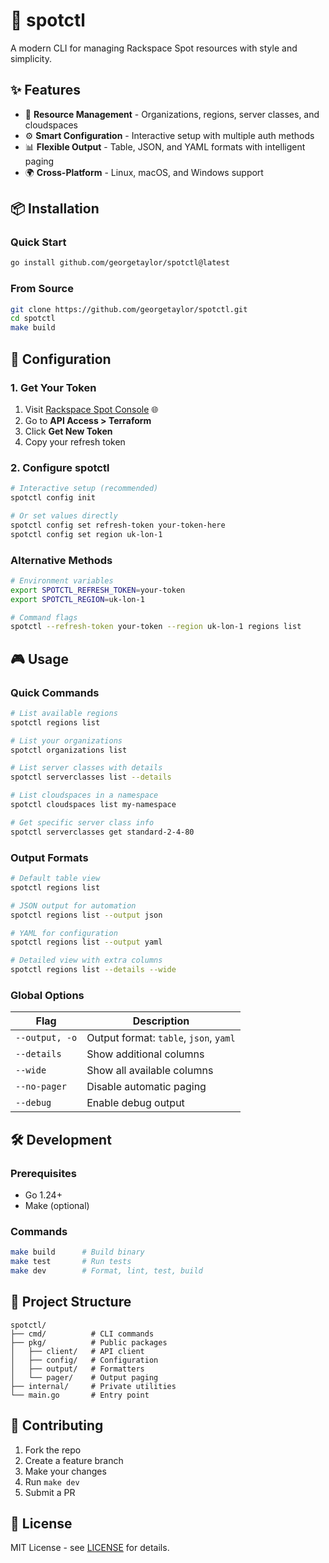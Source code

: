 # 🚀 spotctl

A modern CLI for managing Rackspace Spot resources with style and simplicity.

## ✨ Features

- 🎯 **Resource Management** - Organizations, regions, server classes, and cloudspaces
- ⚙️ **Smart Configuration** - Interactive setup with multiple auth methods
- 📊 **Flexible Output** - Table, JSON, and YAML formats with intelligent paging
- 🌍 **Cross-Platform** - Linux, macOS, and Windows support

## 📦 Installation

### Quick Start

```bash
go install github.com/georgetaylor/spotctl@latest
```

### From Source

```bash
git clone https://github.com/georgetaylor/spotctl.git
cd spotctl
make build
```

## 🔧 Configuration

### 1. Get Your Token

1. Visit [Rackspace Spot Console](https://spot.rackspace.com) 🌐
2. Go to **API Access > Terraform**
3. Click **Get New Token**
4. Copy your refresh token

### 2. Configure spotctl

```bash
# Interactive setup (recommended)
spotctl config init

# Or set values directly
spotctl config set refresh-token your-token-here
spotctl config set region uk-lon-1
```

### Alternative Methods

```bash
# Environment variables
export SPOTCTL_REFRESH_TOKEN=your-token
export SPOTCTL_REGION=uk-lon-1

# Command flags
spotctl --refresh-token your-token --region uk-lon-1 regions list
```

## 🎮 Usage

### Quick Commands

```bash
# List available regions
spotctl regions list

# List your organizations
spotctl organizations list

# List server classes with details
spotctl serverclasses list --details

# List cloudspaces in a namespace
spotctl cloudspaces list my-namespace

# Get specific server class info
spotctl serverclasses get standard-2-4-80
```

### Output Formats

```bash
# Default table view
spotctl regions list

# JSON output for automation
spotctl regions list --output json

# YAML for configuration
spotctl regions list --output yaml

# Detailed view with extra columns
spotctl regions list --details --wide
```

### Global Options

| Flag           | Description                            |
| -------------- | -------------------------------------- |
| `--output, -o` | Output format: `table`, `json`, `yaml` |
| `--details`    | Show additional columns                |
| `--wide`       | Show all available columns             |
| `--no-pager`   | Disable automatic paging               |
| `--debug`      | Enable debug output                    |

## 🛠️ Development

### Prerequisites

- Go 1.24+
- Make (optional)

### Commands

```bash
make build      # Build binary
make test       # Run tests
make dev        # Format, lint, test, build
```

## 📁 Project Structure

```
spotctl/
├── cmd/          # CLI commands
├── pkg/          # Public packages
│   ├── client/   # API client
│   ├── config/   # Configuration
│   ├── output/   # Formatters
│   └── pager/    # Output paging
├── internal/     # Private utilities
└── main.go       # Entry point
```

## 🤝 Contributing

1. Fork the repo
2. Create a feature branch
3. Make your changes
4. Run `make dev`
5. Submit a PR

## 📄 License

MIT License - see [LICENSE](LICENSE) for details.
